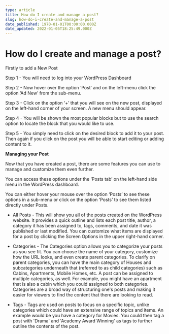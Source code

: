 ```yaml
---
type: article
title: How do I create and manage a post?
slug: how-do-i-create-and-manage-a-post
date_published: 1970-01-01T00:00:00.000Z
date_updated: 2022-01-05T18:25:49.000Z
---
```


# How do I create and manage a post?

Firstly to add a New Post

Step 1 - You will need to log into your WordPress Dashboard

Step 2 - Now hover over the option ‘Post’ and on the left-menu click the option ‘Ad New’ from the sub-menu.

Step 3 - Click on the option ‘+’ that you will see on the new post, displayed on the left-hand corner of your screen. A new menu should appear.

Step 4 - You will be shown the most popular blocks but to use the search option to locate the block that you would like to use.

Step 5 - You simply need to click on the desired block to add it to your post. Then again if you click on the post you will be able to start editing or adding content to it.

****Managing your Post****

Now that you have created a post, there are some features you can use to manage and customize them even further.

You can access these options under the ‘Posts tab’ on the left-hand side menu in the WordPress dashboard.

You can either hover your mouse over the option ‘Posts’ to see these options in a sub-menu or click on the option ‘Posts’ to see them listed directly under Posts.

- All Posts - This will show you all of the posts created on the WordPress website. It provides a quick outline and lists each post title, author, a category it has been assigned to, tags, comments, and date it was published or last modified. You can customize what items are displayed for a post by clicking the Screen Options in the upper right-hand corner.

- Categories - The Categories option allows you to categorize your posts as you see fit. You can choose the name of your category, customize how the URL looks, and even create parent categories. To clarify on parent categories, you can have the main category of Houses and subcategories underneath that (referred to as child categories) such as Cabins, Apartments, Mobile Homes, etc. A post can be assigned to multiple categories, as well. For example, you might have an apartment that is also a cabin which you could assigned to both categories. Categories are a broad way of structuring one's posts and making it easier for viewers to find the content that there are looking to read.

- Tags - Tags are used on posts to focus on a specific topic, unlike categories which could have an extensive range of topics and items. An example would be you have a category for Movies. You could then tag a post with 'Drama' and 'Academy Award Winning' as tags to further outline the contents of the post.